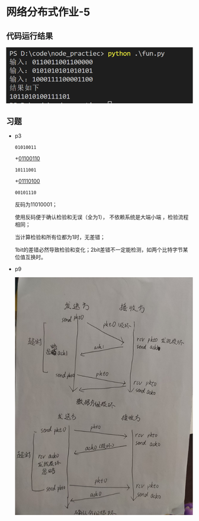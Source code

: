 # 网络分布式作业-5

## 代码运行结果

![](program.png)

## 习题

* p3

      01010011

    +<u>01100110</u>

      10111001
  
    +<u>01110100</u>
  
      00101110
  
    反码为11010001；
  
    使用反码便于确认检验和无误（全为1）， 不依赖系统是大端小端 ，检验流程相同；
  
    当计算检验和所有位都为1时，无差错；
  
    1bit的差错必然导致检验和变化；2bit差错不一定能检测，如两个比特字节某位值互换时。
  
* p9

    ![](p9.jpg)
    
    
